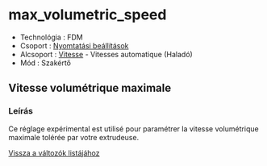 # max\_volumetric\_speed

* Technológia : FDM
* Csoport : [Nyomtatási beállítások](../../../konfig/print_settings)
* Alcsoport : [Vitesse](../../beallitasok/print_settings.md#vitesse) - Vitesses automatique \(Haladó\)
* Mód : Szakértő

## Vitesse volumétrique maximale

### Leírás

Ce réglage expérimental est utilisé pour paramétrer la vitesse volumétrique maximale tolérée par votre extrudeuse.

[Vissza a változók listájához](../../variable_list)

